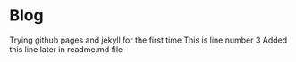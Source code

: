 # Blog
Trying github pages and jekyll for the first time
This is line number 3
Added this line later in readme.md file
